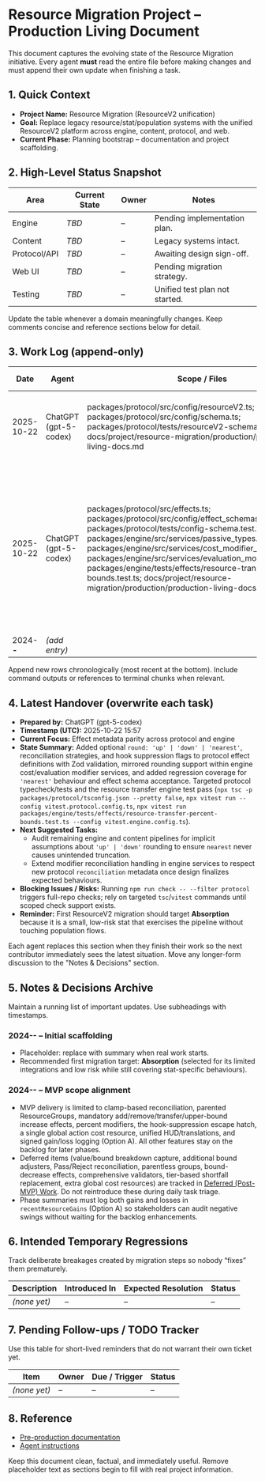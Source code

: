 # Resource Migration Project – Production Living Document

This document captures the evolving state of the Resource Migration initiative. Every agent **must** read the entire file before making changes and must append their own update when finishing a task.

## 1. Quick Context

- **Project Name:** Resource Migration (ResourceV2 unification)
- **Goal:** Replace legacy resource/stat/population systems with the unified ResourceV2 platform across engine, content, protocol, and web.
- **Current Phase:** Planning bootstrap – documentation and project scaffolding.

## 2. High-Level Status Snapshot

| Area         | Current State | Owner | Notes                          |
| ------------ | ------------- | ----- | ------------------------------ |
| Engine       | _TBD_         | –     | Pending implementation plan.   |
| Content      | _TBD_         | –     | Legacy systems intact.         |
| Protocol/API | _TBD_         | –     | Awaiting design sign-off.      |
| Web UI       | _TBD_         | –     | Pending migration strategy.    |
| Testing      | _TBD_         | –     | Unified test plan not started. |

Update the table whenever a domain meaningfully changes. Keep comments concise and reference sections below for detail.

## 3. Work Log (append-only)

| Date       | Agent                 | Scope / Files                                                                                                                                                                                                                                                                                                                                                                                                                                    | Summary of Work                                                                                                                                                                                 | Tests & Results                                                                                                                                                                                                                                                 | Follow-up Actions                                                                                                                                                                         |
| ---------- | --------------------- | ------------------------------------------------------------------------------------------------------------------------------------------------------------------------------------------------------------------------------------------------------------------------------------------------------------------------------------------------------------------------------------------------------------------------------------------------ | ----------------------------------------------------------------------------------------------------------------------------------------------------------------------------------------------- | --------------------------------------------------------------------------------------------------------------------------------------------------------------------------------------------------------------------------------------------------------------- | ----------------------------------------------------------------------------------------------------------------------------------------------------------------------------------------- |
| 2025-10-22 | ChatGPT (gpt-5-codex) | packages/protocol/src/config/resourceV2.ts; packages/protocol/src/config/schema.ts; packages/protocol/tests/resourceV2-schema.test.ts; docs/project/resource-migration/production/production-living-docs.md                                                                                                                                                                                                                                      | Added ResourceV2 schema/module exports plus validation tests for ResourceV2 payloads.                                                                                                           | `npx tsc -p packages/protocol/tsconfig.json --pretty false` (pass); `npx vitest run --config vitest.protocol.config.ts` (pass)                                                                                                                                  | Draft protocol payload integration plan building on new schema artifacts.                                                                                                                 |
| 2025-10-22 | ChatGPT (gpt-5-codex) | packages/protocol/src/effects.ts; packages/protocol/src/config/effect_schemas.ts; packages/protocol/tests/config-schema.test.ts; packages/engine/src/services/passive_types.ts; packages/engine/src/services/cost_modifier_service.ts; packages/engine/src/services/evaluation_modifier_service.ts; packages/engine/tests/effects/resource-transfer-percent-bounds.test.ts; docs/project/resource-migration/production/production-living-docs.md | Extended effect definitions and schemas with rounding, reconciliation, and hook suppression metadata; synchronized engine rounding support and added regression coverage for new rounding mode. | `npx tsc -p packages/protocol/tsconfig.json --pretty false` (pass); `npx vitest run --config vitest.protocol.config.ts` (pass); `npx vitest run packages/engine/tests/effects/resource-transfer-percent-bounds.test.ts --config vitest.engine.config.ts` (pass) | Evaluate broader engine/service coverage for `'nearest'` rounding in modifier/evaluator call sites and consider narrower protocol-only check workflow to avoid long repository-wide runs. |
| 2024-**-** | _(add entry)_         |                                                                                                                                                                                                                                                                                                                                                                                                                                                  |                                                                                                                                                                                                 |                                                                                                                                                                                                                                                                 |                                                                                                                                                                                           |

Append new rows chronologically (most recent at the bottom). Include command outputs or references to terminal chunks when relevant.

## 4. Latest Handover (overwrite each task)

- **Prepared by:** ChatGPT (gpt-5-codex)
- **Timestamp (UTC):** 2025-10-22 15:57
- **Current Focus:** Effect metadata parity across protocol and engine
- **State Summary:** Added optional `round: 'up' | 'down' | 'nearest'`, reconciliation strategies, and hook suppression flags to protocol effect definitions with Zod validation, mirrored rounding support within engine cost/evaluation modifier services, and added regression coverage for `'nearest'` behaviour and effect schema acceptance. Targeted protocol typecheck/tests and the resource transfer engine test pass (`npx tsc -p packages/protocol/tsconfig.json --pretty false`, `npx vitest run --config vitest.protocol.config.ts`, `npx vitest run packages/engine/tests/effects/resource-transfer-percent-bounds.test.ts --config vitest.engine.config.ts`).
- **Next Suggested Tasks:**
  - Audit remaining engine and content pipelines for implicit assumptions about `'up' | 'down'` rounding to ensure `nearest` never causes unintended truncation.
  - Extend modifier reconciliation handling in engine services to respect new protocol `reconciliation` metadata once design finalizes expected behaviours.
- **Blocking Issues / Risks:** Running `npm run check -- --filter protocol` triggers full-repo checks; rely on targeted `tsc`/`vitest` commands until scoped check support exists.
- **Reminder:** First ResourceV2 migration should target **Absorption** because it is a small, low-risk stat that exercises the pipeline without touching population flows.

Each agent replaces this section when they finish their work so the next contributor immediately sees the latest situation. Move any longer-form discussion to the "Notes & Decisions" section.

## 5. Notes & Decisions Archive

Maintain a running list of important updates. Use subheadings with timestamps.

### 2024-**-** – Initial scaffolding

- Placeholder: replace with summary when real work starts.
- Recommended first migration target: **Absorption** (selected for its limited integrations and low risk while still covering stat-specific behaviours).

### 2024-**-** – MVP scope alignment

- MVP delivery is limited to clamp-based reconciliation, parented ResourceGroups, mandatory add/remove/transfer/upper-bound increase effects, percent modifiers, the hook-suppression escape hatch, a single global action cost resource, unified HUD/translations, and signed gain/loss logging (Option A). All other features stay on the backlog for later phases.
- Deferred items (value/bound breakdown capture, additional bound adjusters, Pass/Reject reconciliation, parentless groups, bound-decrease effects, comprehensive validators, tier-based shortfall replacement, extra global cost resources) are tracked in [Deferred (Post-MVP) Work](../pre-production/project-outline.md#5-deferred-post-mvp-work). Do not reintroduce these during daily task triage.
- Phase summaries must log both gains and losses in `recentResourceGains` (Option A) so stakeholders can audit negative swings without waiting for the backlog enhancements.

## 6. Intended Temporary Regressions

Track deliberate breakages created by migration steps so nobody “fixes” them prematurely.

| Description  | Introduced In | Expected Resolution | Status |
| ------------ | ------------- | ------------------- | ------ |
| _(none yet)_ | –             | –                   | –      |

## 7. Pending Follow-ups / TODO Tracker

Use this table for short-lived reminders that do not warrant their own ticket yet.

| Item         | Owner | Due / Trigger | Status |
| ------------ | ----- | ------------- | ------ |
| _(none yet)_ | –     | –             | –      |

## 8. Reference

- [Pre-production documentation](../pre-production/)
- [Agent instructions](./agent-instructions.md)

Keep this document clean, factual, and immediately useful. Remove placeholder text as sections begin to fill with real project information.
